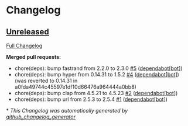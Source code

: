 # Changelog

## [Unreleased](https://github.com/bdamokos/redlib/tree/HEAD)

[Full Changelog](https://github.com/bdamokos/redlib/compare/9bd1b247bdb751b8de5c72f9f1af6aa0497f0434...HEAD)

**Merged pull requests:**

- chore\(deps\): bump fastrand from 2.2.0 to 2.3.0 [\#5](https://github.com/bdamokos/redlib/pull/5) ([dependabot[bot]](https://github.com/apps/dependabot))
- chore\(deps\): bump hyper from 0.14.31 to 1.5.2 [\#4](https://github.com/bdamokos/redlib/pull/4) ([dependabot[bot]](https://github.com/apps/dependabot)) (was reverted to 0.14.31 in a0fda49744c45597e1df10d66476a964444a0bb8)
- chore\(deps\): bump clap from 4.5.21 to 4.5.23 [\#2](https://github.com/bdamokos/redlib/pull/2) ([dependabot[bot]](https://github.com/apps/dependabot))
- chore\(deps\): bump url from 2.5.3 to 2.5.4 [\#1](https://github.com/bdamokos/redlib/pull/1) ([dependabot[bot]](https://github.com/apps/dependabot))



\* *This Changelog was automatically generated by [github_changelog_generator](https://github.com/github-changelog-generator/github-changelog-generator)*
